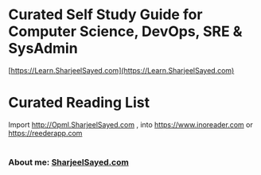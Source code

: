 # Curated Self Study Guide for Computer Science, DevOps, SRE & SysAdmin
  [https://Learn.SharjeelSayed.com](https://Learn.SharjeelSayed.com)  
  
# Curated Reading List 
  Import http://Opml.SharjeelSayed.com , into https://www.inoreader.com or https://reederapp.com
<br/><br/>
### About me: [SharjeelSayed.com](https://SharjeelSayed.com)
